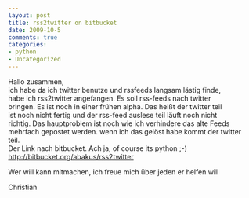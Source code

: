 ```yaml
--- 
layout: post
title: rss2twitter on bitbucket
date: 2009-10-5
comments: true
categories: 
- python
- Uncategorized
---
```

Hallo zusammen, <br />ich habe da ich twitter benutze und rssfeeds langsam lästig finde, <br />habe ich rss2twitter angefangen. Es soll rss-feeds nach twitter <br />bringen. Es ist noch in einer frühen alpha. Das heißt der twitter teil <br />ist noch nicht fertig und der rss-feed auslese teil läuft noch nicht <br />richtig. Das hauptproblem ist noch wie ich verhindere das alte Feeds <br />mehrfach gepostet werden. wenn ich das gelöst habe kommt der twitter <br />teil. <br />Der Link nach bitbucket. Ach ja, of course its python ;-) <br />http://bitbucket.org/abakus/rss2twitter <p /> Wer will kann mitmachen, ich freue mich über jeden er helfen will <p /> Christian
